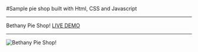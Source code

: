 #Sample pie shop built with Html, CSS and Javascript
___________________

Bethany Pie Shop!
[LIVE DEMO](https://bethanypieshop1.vercel.app/)
____

![Bethany Pie Shop!](https://ibb.co/Fb6tQwp)
